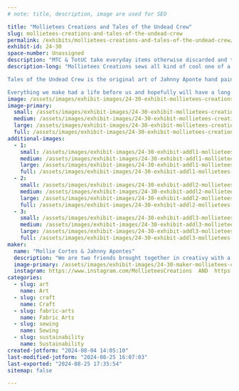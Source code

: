 ```yaml
---
# note: title, description, image are used for SEO

title: "Mollietees Creations and Tales of the Undead Crew"
slug: mollietees-creations-and-tales-of-the-undead-crew
permalink: /exhibits/mollietees-creations-and-tales-of-the-undead-crew/
exhibit-id: 24-30
space-number: Unassigned
description: "MTC & TotUC take everyday items otherwise discarded and turn them into one of a kind art! "
description-long: "Mollietees Creations sews all kind of cool one of a kind gifts - totes, accessories, kitchenware, pet toys and more - all upcycled out of second hand T-shirts.

Tales of the Undead Crew is the original art of Jahnny Aponte hand painted on purses, wallets and records as well as hand made chunky funky punky jewelry. 

Everything we make had a life before us and hopefully will have a long life after us. We love that we can keep otherwise discarded things in the community and our of landfill and hope others will follow our examples to keep using and reusing what they have in creative ways! "
image: /assets/images/exhibit-images/24-30-exhibit-mollietees-creations-and-tales-of-the-undead-crew-inbound2158649737001543834-large.jpg
image-primary: 
  small: /assets/images/exhibit-images/24-30-exhibit-mollietees-creations-and-tales-of-the-undead-crew-inbound2158649737001543834-small.jpg
  medium: /assets/images/exhibit-images/24-30-exhibit-mollietees-creations-and-tales-of-the-undead-crew-inbound2158649737001543834-medium.jpg
  large: /assets/images/exhibit-images/24-30-exhibit-mollietees-creations-and-tales-of-the-undead-crew-inbound2158649737001543834-large.jpg
  full: /assets/images/exhibit-images/24-30-exhibit-mollietees-creations-and-tales-of-the-undead-crew-inbound2158649737001543834-full.jpg
additional-images: 
  - 1:
    small: /assets/images/exhibit-images/24-30-exhibit-addl1-mollietees-creations-and-tales-of-the-undead-crew-inbound2220686274547223773-small.jpg
    medium: /assets/images/exhibit-images/24-30-exhibit-addl1-mollietees-creations-and-tales-of-the-undead-crew-inbound2220686274547223773-medium.jpg
    large: /assets/images/exhibit-images/24-30-exhibit-addl1-mollietees-creations-and-tales-of-the-undead-crew-inbound2220686274547223773-large.jpg
    full: /assets/images/exhibit-images/24-30-exhibit-addl1-mollietees-creations-and-tales-of-the-undead-crew-inbound2220686274547223773-full.jpg
  - 2:
    small: /assets/images/exhibit-images/24-30-exhibit-addl2-mollietees-creations-and-tales-of-the-undead-crew-inbound5906774291836096435-small.jpg
    medium: /assets/images/exhibit-images/24-30-exhibit-addl2-mollietees-creations-and-tales-of-the-undead-crew-inbound5906774291836096435-medium.jpg
    large: /assets/images/exhibit-images/24-30-exhibit-addl2-mollietees-creations-and-tales-of-the-undead-crew-inbound5906774291836096435-large.jpg
    full: /assets/images/exhibit-images/24-30-exhibit-addl2-mollietees-creations-and-tales-of-the-undead-crew-inbound5906774291836096435-full.jpg
  - 3:
    small: /assets/images/exhibit-images/24-30-exhibit-addl3-mollietees-creations-and-tales-of-the-undead-crew-inbound9042155650159253970-small.jpg
    medium: /assets/images/exhibit-images/24-30-exhibit-addl3-mollietees-creations-and-tales-of-the-undead-crew-inbound9042155650159253970-medium.jpg
    large: /assets/images/exhibit-images/24-30-exhibit-addl3-mollietees-creations-and-tales-of-the-undead-crew-inbound9042155650159253970-large.jpg
    full: /assets/images/exhibit-images/24-30-exhibit-addl3-mollietees-creations-and-tales-of-the-undead-crew-inbound9042155650159253970-full.jpg
maker: 
  name: "Mollie Cortes & Jahnny Apontes"
  description: "We are two friends brought together in creativy with a passion for the weird, creepy, funky and fun. We both have a love of the environment and using what you have on hand to make something amazing. Think of it like two Rock & Roll Macguyvers making funky art out of trash! "
  image-primary: /assets/images/exhibit-images/24-30-maker-mollietees-creations-and-tales-of-the-undead-crew-inbound3873337645787124507-medium.jpg
  instagram: https://www.instagram.com/MollieteesCreations  AND  https:///talesoftheundeadcrew
categories: 
  - slug: art
    name: Art
  - slug: craft
    name: Craft
  - slug: fabric-arts
    name: Fabric Arts
  - slug: sewing
    name: Sewing
  - slug: sustainability
    name: Sustainability
created-jotform: "2024-08-04 14:05:10"
last-modified-jotform: "2024-08-25 16:07:03"
last-exported: "2024-08-25 17:35:54"
sitemap: false

---
```

